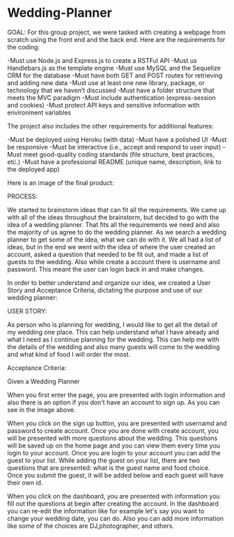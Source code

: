 # Wedding-Planner
GOAL:
For this group project, we were tasked with creating a webpage from scratch using the front end and the back end. Here are the requirements for the coding:

   -Must use Node.js and Express.js to create a RSTFul API
   -Must us Handlebars.js as the template engine
   -Must use MySQL and the Sequelize ORM for the database
   -Must have both GET and POST routes for retrieving and adding new data
   -Must use at least one new library, package, or technology that we haven’t discussed
   -Must have a folder structure that meets the MVC paradigm
   -Must include authentication (express-session and cookies)
   -Must protect API keys and sensitive information with environment variables

The project also includes the other requirements for additional features:
  
   -Must be deployed using Heroku (with data)
   -Must have a polished UI
   -Must be responsive
   -Must be interactive (i.e., accept and respond to user input)
   -Must meet good-quality coding standards (file structure, best practices, etc.)
   -Must have a professional README (unique name, description, link to the deployed app)

Here is an image of the final product:

PROCESS:

We started to brainstorm ideas that can fit all the requirements. We came up with all of the ideas throughout the brainstorm, but decided to go with the idea of a wedding planner. That fits all the requirements we need and also the majority of us agree to do the wedding planner. As we search a wedding planner to get some of the idea, what we can do with it. We all had a list of ideas, but in the end we went with the idea of where the user created an account, asked a question that needed to be fit out, and made a list of guests to the wedding. Also while create a account there is username and password. This meant the user can login back in and make changes.

In order to better understand and organize our idea, we created a User Story and Acceptance Criteria, dictating the purpose and use of our wedding planner:

USER STORY:

As person who is planning for wedding, I would like to get all the detail of my wedding one place. This can help understand what I have already and what I need as I continue planning for the wedding. This can help me with the details of the wedding and also many guests will come to the wedding and what kind of food I will order the most.


Acceptance Criteria:

Given a Wedding Planner

When you first enter the page, you are presented with login information and also there is an option if you don't have an account to sign up. As you can see in the image above.

When you click on the sign up button, you are presented with usernamd and password to create account. Once you are done with create account, you will be presented with more questions about the wedding. This questions will be saved up on the home page and you can view them every time you login to your account. Once you are login to your account you can add the guest to your list. While adding the guest on your list, there are two questions that are presented: what is the guest name and food choice. Once you submit the guest, it will be added below and each guest will have their own id.

When you click on the dashboard, you are presented with information you fill out the questions at begin after creating the account. In the dashboard you can re-edit the information like for example let's say you want to change your wedding date, you can do. Also you can add more information like some of the choices are DJ,photographer, and others.
 

